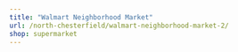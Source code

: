 ```yaml
---
title: "Walmart Neighborhood Market"
url: /north-chesterfield/walmart-neighborhood-market-2/
shop: supermarket
---
```

